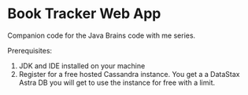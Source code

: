 # Book Tracker Web App
Companion code for the Java Brains code with me series.

Prerequisites:
1. JDK and IDE installed on your machine
2. Register for a free hosted Cassandra instance. You get a a DataStax Astra DB you will get to use the instance for free with a limit.
